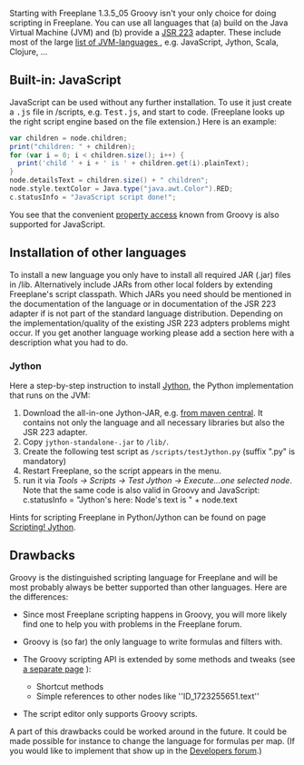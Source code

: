 Starting with Freeplane 1.3.5_05 Groovy isn't your only choice for doing scripting in Freeplane. You can use all languages that (a) build on the Java Virtual Machine (JVM) and (b) provide a [JSR 223](http://en.wikipedia.org/wiki/Scripting_for_the_Java_Platform) adapter. These include most of the large [list of JVM-languages ](http://en.wikipedia.org/wiki/List_of_JVM_languages), e.g. JavaScript, Jython, Scala, Clojure, ...


## Built-in: JavaScript

JavaScript can be used without any further installation. To use it just create a <tt>.js</tt> file in <freeplane-user-dir>/scripts, e.g. <tt>Test.js</tt>, and start to code. (Freeplane looks up the right script engine based on the file extension.) Here is an example:
```groovy
var children = node.children;
print("children: " + children);
for (var i = 0; i < children.size(); i++) {
  print('child ' + i + ' is ' + children.get(i).plainText);
}
node.detailsText = children.size() + " children";
node.style.textColor = Java.type("java.awt.Color").RED;
c.statusInfo = "JavaScript script done!";
```

You see that the convenient [property access](Scripting.md) known from Groovy is also supported for JavaScript.

## Installation of other languages

To install a new language you only have to install all required JAR (.jar) files in <freeplane-user-dir>/lib. Alternatively include JARs from other local folders by extending Freeplane's script classpath. Which JARs you need should be mentioned in the documentation of the language or in documentation of the JSR 223 adapter if is not part of the standard language distribution. Depending on the implementation/quality of the existing JSR 223 adpters problems might occur. If you get another language working please add a section here with a description what you had to do.

### Jython

Here a step-by-step instruction to install [Jython](http://jython.org), the Python implementation that runs on the JVM:

1. Download the all-in-one Jython-JAR, e.g. [from maven central](http://search.maven.org/#search%7Cga%7C1%7Ca%3A%22jython-standalone%22). It contains not only the language and all necessary libraries but also the JSR 223 adapter.
2. Copy <code>jython-standalone-<version>.jar</code> to <code><freeplane-user-dir>/lib/</code>.
3. Create the following test script as <code><freeplane-user-dir>/scripts/testJython.py</code> (suffix ".py" is mandatory)
4. Restart Freeplane, so the script appears in the menu.
5. run it via *Tools -> Scripts -> Test Jython -> Execute...one selected node*. Note that the same code is also valid in Groovy and JavaScript:
    c.statusInfo = "Jython's here: Node's text is " + node.text

Hints for scripting Freeplane in Python/Jython can be found on page [Scripting! Jython](Scripting!_Jython.md).

## Drawbacks

Groovy is the distinguished scripting language for Freeplane and will be most probably always be better supported than other languages. Here are the differences:

* Since most Freeplane scripting happens in Groovy, you will more likely find one to help you with problems in the Freeplane forum.
* Groovy is (so far) the only language to write formulas and filters with.
* The Groovy scripting API is extended by some methods and tweaks (see [a separate page](Scripting_text_editing.md) ):
    - Shortcut methods 
    - Simple references to other nodes like ''ID_1723255651.text''

* The script editor only supports Groovy scripts.

A part of this drawbacks could be worked around in the future. It could be made possible for instance to change the language for formulas per map. (If you would like to implement that show up in the [Developers forum](http://sourceforge.net/apps/phpbb/freeplane/viewforum.php?f=2).)

<!-- ({Category:Script}) -->

